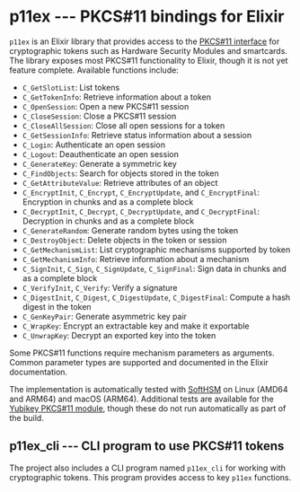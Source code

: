 
# p11ex --- PKCS#11 bindings for Elixir

`p11ex` is an Elixir library that provides access to the [PKCS#11 interface](https://docs.oasis-open.org/pkcs11/pkcs11-base/v2.40/os/pkcs11-base-v2.40-os.html) for cryptographic tokens such as Hardware Security Modules and smartcards. The library exposes most PKCS#11 functionality to Elixir, though it is not yet feature complete. Available functions include:

- `C_GetSlotList`: List tokens
- `C_GetTokenInfo`: Retrieve information about a token
- `C_OpenSession`: Open a new PKCS#11 session
- `C_CloseSession`: Close a PKCS#11 session
- `C_CloseAllSession`: Close all open sessions for a token
- `C_GetSessionInfo`: Retrieve status information about a session
- `C_Login`: Authenticate an open session
- `C_Logout`: Deauthenticate an open session
- `C_GenerateKey`: Generate a symmetric key
- `C_FindObjects`: Search for objects stored in the token
- `C_GetAttributeValue`: Retrieve attributes of an object
- `C_EncryptInit`, `C_Encrypt`, `C_EncryptUpdate`, and `C_EncryptFinal`: Encryption in chunks and as a complete block
- `C_DecryptInit`, `C_Decrypt`, `C_DecryptUpdate`, and `C_DecryptFinal`: Decryption in chunks and as a complete block
- `C_GenerateRandom`: Generate random bytes using the token
- `C_DestroyObject`: Delete objects in the token or session
- `C_GetMechanismList`: List cryptographic mechanisms supported by token
- `C_GetMechanismInfo`: Retrieve information about a mechanism
- `C_SignInit`, `C_Sign`, `C_SignUpdate`, `C_SignFinal`: Sign data in chunks and as a complete block
- `C_VerifyInit`, `C_Verify`: Verify a signature
- `C_DigestInit`, `C_Digest`, `C_DigestUpdate`, `C_DigestFinal`: Compute a hash digest in the token
- `C_GenKeyPair`: Generate asymmetric key pair
- `C_WrapKey`: Encrypt an extractable key and make it exportable
- `C_UnwrapKey`: Decrypt an exported key into the token

Some PKCS#11 functions require mechanism parameters as arguments. Common parameter types are supported and documented in the Elixir documentation.

The implementation is automatically tested with [SoftHSM](https://github.com/softhsm/softHSMv2) on Linux (AMD64 and ARM64) and macOS (ARM64). Additional tests are available for the [Yubikey PKCS#11 module](https://developers.yubico.com/yubico-piv-tool/YKCS11/), though these do not run automatically as part of the build.

## p11ex_cli --- CLI program to use PKCS#11 tokens

The project also includes a CLI program named `p11ex_cli` for working with cryptographic tokens. This program provides access to key `p11ex` functions.
